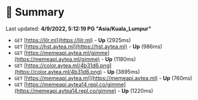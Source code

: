 # 📖 Summary
Last updated: **4/9/2022, 5:12:19 PG "Asia/Kuala_Lumpur"**

- `GET` [https://lilr.ml](https://lilr.ml) - **Up** (2925ms)
- `GET` [https://hst.aytea.ml](https://hst.aytea.ml) - **Up** (986ms)
- `GET` [https://memeapi.aytea.ml/gimme](https://memeapi.aytea.ml/gimme) - **Up** (1180ms)
- `GET` [https://color.aytea.ml/4b31d6.png](https://color.aytea.ml/4b31d6.png) - **Up** (3895ms)
- `GET` [https://memeapi.aytea.ml](https://memeapi.aytea.ml) - **Up** (760ms)
- `GET` [https://memeapi.aytea14.repl.co/gimme](https://memeapi.aytea14.repl.co/gimme) - **Up** (1220ms)
